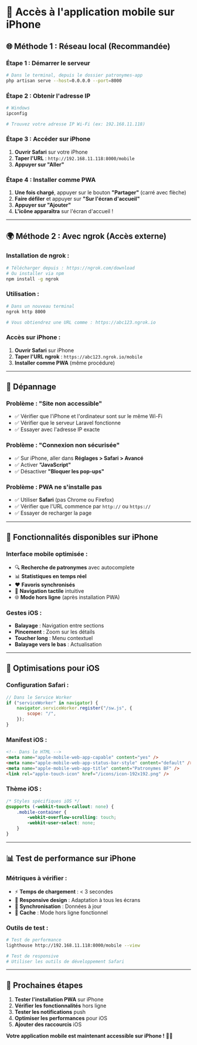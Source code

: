 # 📱 Accès à l'application mobile sur iPhone

## 🌐 **Méthode 1 : Réseau local (Recommandée)**

### **Étape 1 : Démarrer le serveur**

```bash
# Dans le terminal, depuis le dossier patronymes-app
php artisan serve --host=0.0.0.0 --port=8000
```

### **Étape 2 : Obtenir l'adresse IP**

```bash
# Windows
ipconfig

# Trouvez votre adresse IP Wi-Fi (ex: 192.168.11.118)
```

### **Étape 3 : Accéder sur iPhone**

1. **Ouvrir Safari** sur votre iPhone
2. **Taper l'URL** : `http://192.168.11.118:8000/mobile`
3. **Appuyer sur "Aller"**

### **Étape 4 : Installer comme PWA**

1. **Une fois chargé**, appuyer sur le bouton **"Partager"** (carré avec flèche)
2. **Faire défiler** et appuyer sur **"Sur l'écran d'accueil"**
3. **Appuyer sur "Ajouter"**
4. **L'icône apparaîtra** sur l'écran d'accueil !

---

## 🌍 **Méthode 2 : Avec ngrok (Accès externe)**

### **Installation de ngrok :**

```bash
# Télécharger depuis : https://ngrok.com/download
# Ou installer via npm
npm install -g ngrok
```

### **Utilisation :**

```bash
# Dans un nouveau terminal
ngrok http 8000

# Vous obtiendrez une URL comme : https://abc123.ngrok.io
```

### **Accès sur iPhone :**

1. **Ouvrir Safari** sur iPhone
2. **Taper l'URL ngrok** : `https://abc123.ngrok.io/mobile`
3. **Installer comme PWA** (même procédure)

---

## 🔧 **Dépannage**

### **Problème : "Site non accessible"**

-   ✅ Vérifier que l'iPhone et l'ordinateur sont sur le même Wi-Fi
-   ✅ Vérifier que le serveur Laravel fonctionne
-   ✅ Essayer avec l'adresse IP exacte

### **Problème : "Connexion non sécurisée"**

-   ✅ Sur iPhone, aller dans **Réglages > Safari > Avancé**
-   ✅ Activer **"JavaScript"**
-   ✅ Désactiver **"Bloquer les pop-ups"**

### **Problème : PWA ne s'installe pas**

-   ✅ Utiliser **Safari** (pas Chrome ou Firefox)
-   ✅ Vérifier que l'URL commence par `http://` ou `https://`
-   ✅ Essayer de recharger la page

---

## 📱 **Fonctionnalités disponibles sur iPhone**

### **Interface mobile optimisée :**

-   🔍 **Recherche de patronymes** avec autocomplete
-   📊 **Statistiques en temps réel**
-   ❤️ **Favoris synchronisés**
-   📱 **Navigation tactile** intuitive
-   🌐 **Mode hors ligne** (après installation PWA)

### **Gestes iOS :**

-   **Balayage** : Navigation entre sections
-   **Pincement** : Zoom sur les détails
-   **Toucher long** : Menu contextuel
-   **Balayage vers le bas** : Actualisation

---

## 🚀 **Optimisations pour iOS**

### **Configuration Safari :**

```javascript
// Dans le Service Worker
if ("serviceWorker" in navigator) {
    navigator.serviceWorker.register("/sw.js", {
        scope: "/",
    });
}
```

### **Manifest iOS :**

```html
<!-- Dans le HTML -->
<meta name="apple-mobile-web-app-capable" content="yes" />
<meta name="apple-mobile-web-app-status-bar-style" content="default" />
<meta name="apple-mobile-web-app-title" content="Patronymes BF" />
<link rel="apple-touch-icon" href="/icons/icon-192x192.png" />
```

### **Thème iOS :**

```css
/* Styles spécifiques iOS */
@supports (-webkit-touch-callout: none) {
    .mobile-container {
        -webkit-overflow-scrolling: touch;
        -webkit-user-select: none;
    }
}
```

---

## 📊 **Test de performance sur iPhone**

### **Métriques à vérifier :**

-   ⚡ **Temps de chargement** : < 3 secondes
-   📱 **Responsive design** : Adaptation à tous les écrans
-   🔄 **Synchronisation** : Données à jour
-   💾 **Cache** : Mode hors ligne fonctionnel

### **Outils de test :**

```bash
# Test de performance
lighthouse http://192.168.11.118:8000/mobile --view

# Test de responsive
# Utiliser les outils de développement Safari
```

---

## 🎯 **Prochaines étapes**

1. **Tester l'installation PWA** sur iPhone
2. **Vérifier les fonctionnalités** hors ligne
3. **Tester les notifications** push
4. **Optimiser les performances** pour iOS
5. **Ajouter des raccourcis** iOS

**Votre application mobile est maintenant accessible sur iPhone !** 🎉📱
